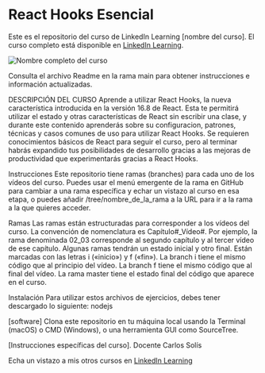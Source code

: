 # React Hooks Esencial
Este es el repositorio del curso de LinkedIn Learning [nombre del curso]. El curso completo está disponible en [LinkedIn Learning][lil-course-url].

![Nombre completo del curso][lil-thumbnail-url] 

Consulta el archivo Readme en la rama main para obtener instrucciones e información actualizadas.

DESCRIPCIÓN DEL CURSO
Aprende a utilizar React Hooks, la nueva característica introducida en la versión 16.8 de React. Esta te permitirá utilizar el estado y otras características de React sin escribir una clase, y durante este contenido aprenderás sobre su configuracion, patrones, técnicas y casos comunes de uso para utilizar React Hooks. Se requieren conocimientos básicos de React para seguir el curso, pero al terminar habrás expandido tus posibilidades de desarrollo gracias a las mejoras de productividad que experimentarás gracias a React Hooks.

Instrucciones
Este repositorio tiene ramas (branches) para cada uno de los vídeos del curso. Puedes usar el menú emergente de la rama en GitHub para cambiar a una rama específica y echar un vistazo al curso en esa etapa, o puedes añadir /tree/nombre_de_la_rama a la URL para ir a la rama a la que quieres acceder.

Ramas
Las ramas están estructuradas para corresponder a los vídeos del curso. La convención de nomenclatura es Capítulo#_Vídeo#. Por ejemplo, la rama denominada 02_03 corresponde al segundo capítulo y al tercer vídeo de ese capítulo. Algunas ramas tendrán un estado inicial y otro final. Están marcadas con las letras i («inicio») y f («fin»). La branch i tiene el mismo código que al principio del vídeo. La branch f tiene el mismo código que al final del vídeo. La rama master tiene el estado final del código que aparece en el curso.

Instalación
Para utilizar estos archivos de ejercicios, debes tener descargado lo siguiente: nodejs

[software]
Clona este repositorio en tu máquina local usando la Terminal (macOS) o CMD (Windows), o una herramienta GUI como SourceTree.

[Instrucciones específicas del curso].
Docente
Carlos Solís

Echa un vistazo a mis otros cursos en [LinkedIn Learning](https://www.linkedin.com/learning/instructors/carlos-solis) 

[0]: # (Replace these placeholder URLs with actual course URLs)

[lil-course-url]: https://www.linkedin.com/learning/react-hooks-esencial/descubriendo-las-posibilidades-de-react-hooks
[lil-thumbnail-url]: https://media-exp1.licdn.com/dms/image/C4E0DAQHgwPQjGQ0T6w/learning-public-crop_675_1200/0/1633940820650?e=1634990400&v=beta&t=xuEZd6NfSFFI-k3rDEy9BWm3APt0TPqw5vBqqBw5y_I

